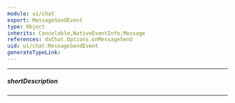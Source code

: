 ```yaml
---
module: ui/chat
export: MessageSendEvent
type: Object
inherits: Cancelable,NativeEventInfo,Message
references: dxChat.Options.onMessageSend
uid: ui/chat:MessageSendEvent
generateTypeLink: 
---
```

---
##### shortDescription
<!-- Description goes here -->

---
<!-- Description goes here -->